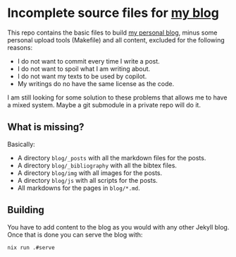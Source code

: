 # Incomplete source files for [my blog](https://blog.lony.xyz)

This repo contains the basic files to build [my personal blog](https://blog.lony.xyz),
minus some personal upload tools (Makefile) and all content,
excluded for the following reasons:
- I do not want to commit every time I write a post.
- I do not want to spoil what I am writing about.
- I do not want my texts to be used by copilot.
- My writings do no have the same license as the code.

I am still looking for some solution to these problems that allows me to have a mixed system.
Maybe a git submodule in a private repo will do it.

## What is missing?

Basically:
- A directory `blog/_posts` with all the markdown files for the posts.
- A directory `blog/_bibliography` with all the bibtex files.
- A directory `blog/img` with all images for the posts.
- A directory `blog/js` with all scripts for the posts.
- All markdowns for the pages in `blog/*.md`.

## Building

You have to add content to the blog as you would with any other Jekyll blog.
Once that is done you can serve the blog with:
```sh
nix run .#serve
```
